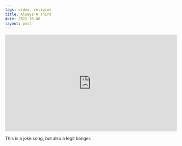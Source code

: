 ```yaml
---
tags: video, religion
title: Always A Third
date: 2022-10-08
layout: post
---
```


<iframe width="560" height="315" src="https://www.youtube.com/embed/SbPGvyE6D4w?si=ECbgJdQpLaKvZjdR" title="YouTube video player" frameborder="0" allow="accelerometer; autoplay; clipboard-write; encrypted-media; gyroscope; picture-in-picture; web-share" referrerpolicy="strict-origin-when-cross-origin" allowfullscreen></iframe>

This is a joke song, but also a legit banger.